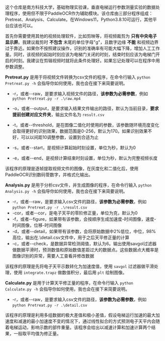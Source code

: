这个仓库是南方科技大学，基础物理实验课，垂直电梯运行参数测量实验的数据处理程序，使用但不限于PaddleOCR作为辅助模块。该仓库由三部分程序组成：Pretreat、Analysis、Calculate。在Windows11，Python3.8.10可运行，其他平台应该也可以。

首先你需要使用其他的视频处理软件，比如剪映等，将视频裁剪为 **只有中央电子显示屏**。我建议裁剪时 **不包含** 末尾的单位字母"g"，且数字边缘 **不能** 和视频边界过于靠近。如果你不按照建议操作，识别的准确率有可能大幅下降，增加人工工作量。同时，该视频的起始时刻应该为电梯门关闭的时刻，结束时刻应该为电梯门开启的时刻。我建议在剪辑视频时就将此条件处理好。如果忘记处理可以在程序中用参数调整。

**Pretreat.py** 是用于将视频文件转换为csv文件的程序，在命令行输入 `python Pretreat.py -h` 会指导你如何使用，我也会在接下来简要说明。

- -r，或者--raw，是要求输入视频文件的路径，**该参数为必需参数**，例如 `python Pretreat.py -r .\raw.mp4`

- -o，或者--output，是要求输入结果文件输出的路径，默认为当前目录，**要求提前创建对应文件夹**，输出文件名为 `result.csv`
- -t，或者--threshold，是在图像二值化时使用的参数，该参数随环境亮度变化会取得更好的识别效果，数据范围是0-256，默认为170。如果识别效果不好，可以以间距10调整参数，设置到合适为止
- -s，或者--start，是视频计算起始时刻设置，单位为秒，默认为0
- -e，或者--end，是视频计算结束时刻设置，单位为秒，默认为完整视频长度

该程序的原理是逐帧提取视频文件的图像，在灰度化和二值化后，使用PaddleOCR识别数码管数字，并格式化输出。

**Analysis.py** 是用于分析csv文件，并生成图像的程序，在命令行输入 `python Analysis.py -h` 会指导你如何使用，我也会在接下来简要说明。

- -r，或者--raw，是要求输入csv文件的路径，**该参数为必需参数**，例如 `python Pretreat.py -r .\result.csv`
- -cor，或者--cor，是电子天平的零阶修正量，单位为克，默认为0
- -f，或者--figure，如果带有该参数，会按顺序生成加速度-时间图像，速度-时间图像，位移-时间图像
- -d，或者--detail，如果带有该参数，会将原始数据中2%低位，中位，98%高位，输出在.\detail.csv文件中，用于之后天平修正量的计算
- -c，或者--check，是数据异常检测阈值，默认为6。输出使用savgol过滤器做数据平滑时，预测数值和原始数值差距过大的数据点。这些数据点大概率是图像识别的异常，需要人工查看并修改数据

该程序的原理是先将电子天平示数转化为加速度值，使用 `savgol` 过滤器做平滑处理，使用 `integrate.trapz` 做数值积分，最后用 `plt` 绘制图像。

**Calculate.py** 是用于计算天平修正量的程序，在命令行输入 `python Calculate.py -h` 会指导你如何使用，我也会在接下来简要说明。

- -r，或者--raw，是要求输入csv文件的路径，**该参数为必需参数**，例如 `python Pretreat.py -r .\detail.csv`

该程序的原理是利用多组数据的极大差值和极小差值，假设电梯运行加速的最大加速度和减速的最小加速度不变的情况下，通过线性拟合的方式预测电子天平内会随着电梯运动，影响示数的部件重量。该程序会给出以减速计算和加速计算两个结果，一般取平均值为修正量。